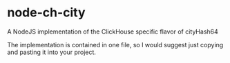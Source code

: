# node-ch-city
A NodeJS implementation of the ClickHouse specific flavor of cityHash64

The implementation is contained in one file, so I would suggest just copying and pasting it into your project.
